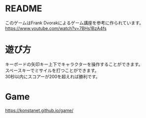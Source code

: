 # README
このゲームはFrank Dvorakによるゲーム講座を参考に作られています。  
https://www.youtube.com/watch?v=7BHs1BzA4fs
# 遊び方
キーボードの矢印キー上下でキャラクターを操作することができます。  
スペースキーでミサイルを打つことができます。  
30秒以内にスコアーが200を超えれば勝利です。
#  Game
https://konstanet.github.io/game/
